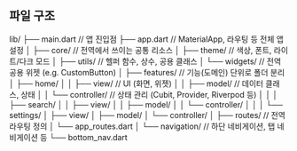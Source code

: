 ## 파일 구조
lib/
 ├── main.dart                // 앱 진입점
 ├── app.dart                 // MaterialApp, 라우팅 등 전체 앱 설정
 │
 ├── core/                    // 전역에서 쓰이는 공통 리소스
 │   ├── theme/               // 색상, 폰트, 라이트/다크 모드
 │   ├── utils/               // 헬퍼 함수, 상수, 공용 클래스
 │   └── widgets/             // 전역 공용 위젯 (e.g. CustomButton)
 │
 ├── features/                // 기능(도메인) 단위로 폴더 분리
 │   ├── home/
 │   │   ├── view/            // UI (화면, 위젯)
 │   │   ├── model/           // 데이터 클래스, 상태
 │   │   └── controller/      // 상태 관리 (Cubit, Provider, Riverpod 등)
 │   │
 │   ├── search/
 │   │   ├── view/
 │   │   ├── model/
 │   │   └── controller/
 │   │
 │   └── settings/
 │       ├── view/
 │       ├── model/
 │       └── controller/
 │
 ├── routes/                  // 전역 라우팅 정의
 │   └── app_routes.dart
 │
 └── navigation/              // 하단 네비게이션, 탭 네비게이션 등
     └── bottom_nav.dart
